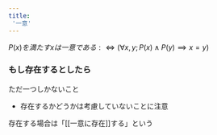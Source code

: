```yaml
---
title:
 '一意'
---
```


$P(x)を満たすxは一意である:\iff \left(\forall x,y;P(x)\land P(y)\implies x=y\right)$
### もし存在するとしたら
ただ一つしかないこと
- 存在するかどうかは考慮していないことに注意

存在する場合は「[[一意に存在]]する」という
